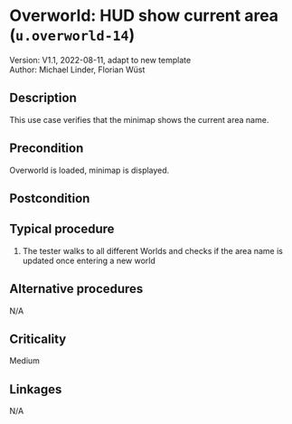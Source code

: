 # Overworld: HUD show current area (`u.overworld-14`)

Version: V1.1, 2022-08-11, adapt to new template \
Author: Michael Linder, Florian Wüst

## Description

This use case verifies that the minimap shows the current area name.  

## Precondition

Overworld is loaded, minimap is displayed.

## Postcondition

## Typical procedure

1. The tester walks to all different Worlds and checks if the area name is updated once entering a new world

## Alternative procedures

N/A

## Criticality

Medium

## Linkages

N/A
